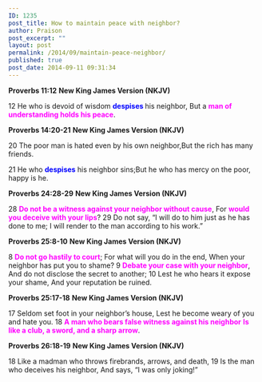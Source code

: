 ```yaml
---
ID: 1235
post_title: How to maintain peace with neighbor?
author: Praison
post_excerpt: ""
layout: post
permalink: /2014/09/maintain-peace-neighbor/
published: true
post_date: 2014-09-11 09:31:34
---
```

<strong>Proverbs 11:12</strong>
<strong> New King James Version (NKJV)</strong>

12 He who is devoid of wisdom <strong><span style="color: #0000ff;">despises</span> </strong>his neighbor,
But a <span style="color: #ff00ff;"><strong>man of understanding holds his peace</strong></span>.

<strong>Proverbs 14:20-21</strong>
<strong> New King James Version (NKJV)</strong>

20 The poor man is hated even by his own neighbor,But the rich has many friends.

21 He who <span style="color: #0000ff;"><strong>despises</strong></span> his neighbor sins;But he who has mercy on the poor, happy is he.

<strong>Proverbs 24:28-29</strong>
<strong> New King James Version (NKJV)</strong>

28 <span style="color: #ff00ff;"><strong>Do not be a witness against your neighbor without cause</strong></span>,
For <span style="color: #ff00ff;"><strong>would you deceive with your lips</strong></span>?
29 Do not say, “I will do to him just as he has done to me;
I will render to the man according to his work.”

<strong>Proverbs 25:8-10</strong>
<strong> New King James Version (NKJV)</strong>

8 <span style="color: #ff00ff;"><strong>Do not go hastily to court</strong></span>;
For what will you do in the end,
When your neighbor has put you to shame?
9 <span style="color: #ff00ff;"><strong>Debate your case with your neighbor</strong></span>,
And do not disclose the secret to another;
10 Lest he who hears it expose your shame,
And your reputation be ruined.

<strong>Proverbs 25:17-18</strong>
<strong> New King James Version (NKJV)</strong>

17 Seldom set foot in your neighbor’s house,
Lest he become weary of you and hate you.
18 <span style="color: #ff00ff;"><strong>A man who bears false witness against his neighbor</strong></span>
<span style="color: #ff00ff;"><strong> Is like a club, a sword, and a sharp arrow</strong></span>.

<strong>Proverbs 26:18-19</strong>
<strong> New King James Version (NKJV)</strong>

18 Like a madman who throws firebrands, arrows, and death,
19 Is the man who deceives his neighbor,
And says, “I was only joking!”

&nbsp;